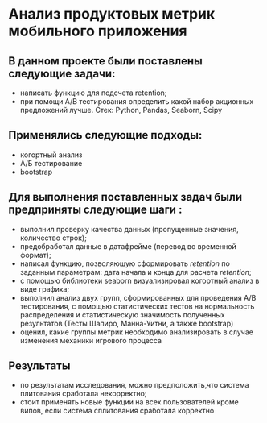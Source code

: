 # Анализ продуктовых метрик мобильного приложения

## В данном проекте были поставлены следующие задачи:
- написать функцию для подсчета retention;
- при помощи А/B тестирования определить какой набор акционных предложений лучше.
Стек:
Python, Pandas, Seaborn, Scipy

## Применялись следующие подходы:
* когортный анализ
* А/Б тестирование
* bootstrap  
## Для выполнения поставленных задач были предприняты следующие шаги :
- выполнил проверку качества данных (пропущенные значения, количество строк);
- предобработал данные в датафрейме (перевод во временной формат);
- написал функцию, позволяющую сформировать *retention* по заданным параметрам: дата начала и конца для расчета *retention*;
- с помощью библиотеки seaborn визуализировал когортный анализ в виде графика;
- выполнил анализ двух групп, сформированных для проведения А/B тестирования, с помощью статистических тестов на нормальность распределения и статистическую значимость полученных результатов (Тесты Шапиро, Манна-Уитни, а также bootstrap)
- оценил, какие группы метрик необходимо анализировать в случае изменения механики игрового процесса
## Результаты
- по результатам исследования, можно предположить,что система плитования сработала некорректно;
- стоит применять новые функции на всех пользователей кроме випов, если система сплитования сработала корректно
